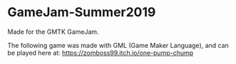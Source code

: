 # GameJam-Summer2019
Made for the GMTK GameJam.

The following game was made with GML (Game Maker Language), and can be played here at: <a href="https://zomboss99.itch.io/one-pump-chump">https://zomboss99.itch.io/one-pump-chump</a>
